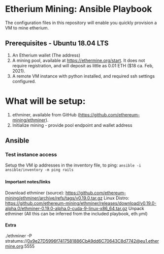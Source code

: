 # Etherium Mining: Ansible Playbook

The configuration files in this repository will enable you quickly provision a VM to mine etherium.

## Prerequisites - Ubuntu 18.04 LTS
1. An Etherium wallet (The address)
2. A mining pool, available at https://ethermine.org/start. It does not require registration, and will deposit as little as 0.01 ETH ($18 ca. Feb, 2021).
3. A remote VM instance with python installed, and required ssh settings configured.

# What will be setup: 

1. ethminer, available from GitHub (https://github.com/ethereum-mining/ethminer). 
2. Initialize mining - provide pool endpoint and wallet address

##  Ansible

### Test instance access
Setup the VM ip addresses in the inventory file, to ping:
`ansible -i ansible/inventory -m ping rails`

###

#### Important notes/links

Download ethminer (source): https://github.com/ethereum-mining/ethminer/archive/refs/tags/v0.19.0.tar.gz
Linux Distro: https://github.com/ethereum-mining/ethminer/releases/download/v0.19.0-alpha.0/ethminer-0.19.0-alpha.0-cuda-9-linux-x86_64.tar.gz
Unpack ethminer (All this can be inferred from the included playbook, eth.yml)

#### Extra
./ethminer -P stratums://0x9e27D5996f7417581886CbA9dd6C70643C8d7742@eu1.ethermine.org:5555






